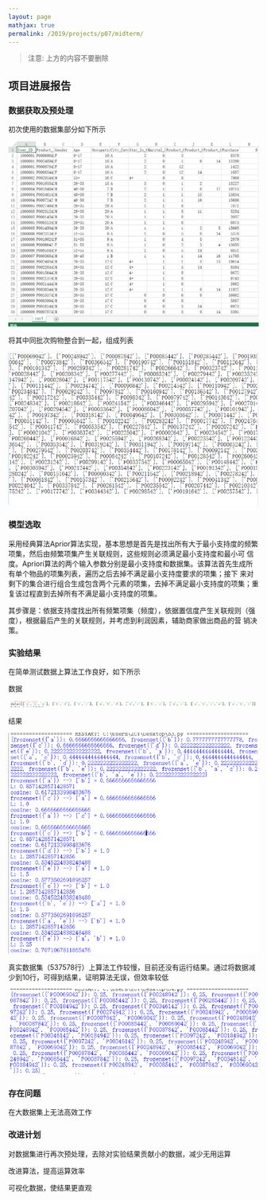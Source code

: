 ```yaml
---
layout: page
mathjax: true
permalink: /2019/projects/p07/midterm/
---
```


> 注意: 上方的内容不要删除

## 项目进展报告 

### 数据获取及预处理

初次使用的数据集部分如下所示

![ex2data](https://github.com/zhangcongyao/bitdm.github.io/blob/master/2019/projects/P07/image/ex2data.PNG)

将其中同批次购物整合到一起，组成列表

![ex2result](https://github.com/zhangcongyao/bitdm.github.io/blob/master/2019/projects/P07/image/ex2result.PNG)

### 模型选取

采用经典算法Aprior算法实现，基本思想是首先是找出所有大于最小支持度的频繁项集，然后由频繁项集产生关联规则，这些规则必须满足最小支持度和最小可
信度。Apriori算法的两个输入参数分别是最小支持度和数据集。该算法首先生成所有单个物品的项集列表，遍历之后去掉不满足最小支持度要求的项集；接下
来对剩下的集合进行组合生成包含两个元素的项集，去掉不满足最小支持度的项集；重复该过程直到去掉所有不满足最小支持度的项集。

其步骤是：依据支持度找出所有频繁项集（频度），依据置信度产生关联规则（强度），根据最后产生的关联规则，并考虑到利润因素，辅助商家做出商品的营
销决策。

### 实验结果

在简单测试数据上算法工作良好，如下所示

数据

![ex1data](https://github.com/zhangcongyao/bitdm.github.io/blob/master/2019/projects/P07/image/ex1data.PNG)

结果

![ex1result](https://github.com/zhangcongyao/bitdm.github.io/blob/master/2019/projects/P07/image/ex1result.PNG)

真实数据集（537578行）上算法工作较慢，目前还没有运行结果。通过将数据减少到10行，可得到结果，证明算法无误，但效率较低

![ex3result](https://github.com/zhangcongyao/bitdm.github.io/blob/master/2019/projects/P07/image/ex3result.PNG)

### 存在问题

在大数据集上无法高效工作

### 改进计划

对数据集进行再次预处理，去除对实验结果贡献小的数据，减少无用运算

改进算法，提高运算效率

可视化数据，使结果更直观

